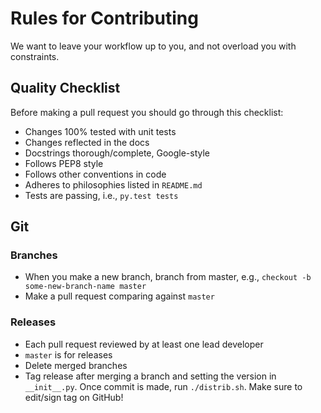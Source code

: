 # Rules for Contributing

We want to leave your workflow up to you, and not
overload you with constraints.

## Quality Checklist

Before making a pull request you should go through
this checklist:

  * Changes 100% tested with unit tests
  * Changes reflected in the docs
  * Docstrings thorough/complete, Google-style
  * Follows PEP8 style
  * Follows other conventions in code
  * Adheres to philosophies listed in `README.md`
  * Tests are passing, i.e., `py.test tests`

## Git

### Branches

  * When you make a new branch, branch from master, e.g.,
    `checkout -b some-new-branch-name master`
  * Make a pull request comparing against `master`

### Releases

  * Each pull request reviewed by at least one lead developer
  * `master` is for releases
  * Delete merged branches
  * Tag release after merging a branch and setting
    the version in `__init__.py`. Once commit is made,
    run `./distrib.sh`. Make sure to edit/sign tag
    on GitHub!
